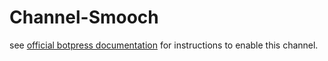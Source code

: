 # Channel-Smooch

see [official botpress documentation](https://botpress.io/docs/channels/smooch/) for instructions to enable this channel.
